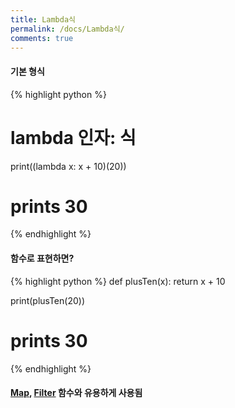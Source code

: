 ```yaml
---
title: Lambda식
permalink: /docs/Lambda식/
comments: true
---
```

#### 기본 형식
{% highlight python %}
   # lambda 인자: 식
   print((lambda x: x + 10)(20))
   # prints 30
{% endhighlight %}
<br>
#### 함수로 표현하면?
{% highlight python %}
  def plusTen(x):
    return x + 10

  print(plusTen(20))
  # prints 30
{% endhighlight %}
<br>
#### <a href="https://hyesungoh.github.io/docs/Map-%ED%95%A8%EC%88%98/" target="blank">Map</a>, <a href="https://hyesungoh.github.io/docs/Filter-%ED%95%A8%EC%88%98/" target="blank">Filter</a> 함수와 유용하게 사용됨
